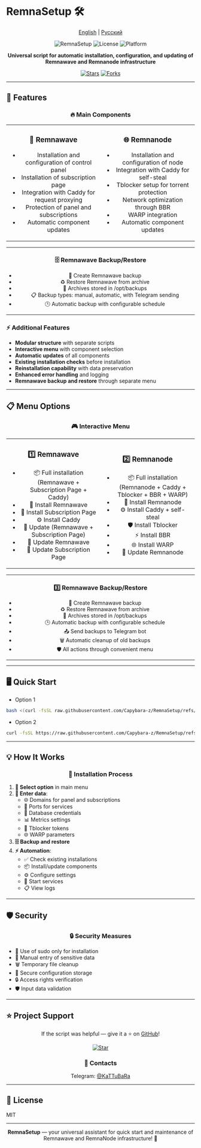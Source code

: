 # RemnaSetup 🛠️

<div align="center">

[English](README.en.md) | [Русский](README.md)

![RemnaSetup](https://img.shields.io/badge/RemnaSetup-2.5-blue)
![License](https://img.shields.io/badge/License-MIT-green)
![Platform](https://img.shields.io/badge/Platform-Ubuntu%20%7C%20Debian-orange)

**Universal script for automatic installation, configuration, and updating of Remnawave and Remnanode infrastructure**

[![Stars](https://img.shields.io/github/stars/Capybara-z/RemnaSetup?style=social)](https://github.com/Capybara-z/RemnaSetup)
[![Forks](https://img.shields.io/github/forks/Capybara-z/RemnaSetup?style=social)](https://github.com/Capybara-z/RemnaSetup)

</div>

---

## 🚀 Features

<div align="center">

### 🔥 Main Components

</div>

<table>
<tr>
<td width="50%" align="center">

### 🎯 Remnawave
- Installation and configuration of control panel
- Installation of subscription page
- Integration with Caddy for request proxying
- Protection of panel and subscriptions
- Automatic component updates

</td>
<td width="50%" align="center">

### 🌐 Remnanode
- Installation and configuration of node
- Integration with Caddy for self-steal
- Tblocker setup for torrent protection
- Network optimization through BBR
- WARP integration
- Automatic component updates

</td>
</tr>
</table>

<div align="center">

---

### 🗄️ Remnawave Backup/Restore

- 💾 Create Remnawave backup
- ♻️ Restore Remnawave from archive
- 📂 Archives stored in /opt/backups
- 📋 Backup types: manual, automatic, with Telegram sending
- 🕒 Automatic backup with configurable schedule

---

</div>

### ⚡ Additional Features
- **Modular structure** with separate scripts
- **Interactive menu** with component selection
- **Automatic updates** of all components
- **Existing installation checks** before installation
- **Reinstallation capability** with data preservation
- **Enhanced error handling** and logging
- **Remnawave backup and restore** through separate menu

---

## 📋 Menu Options

<div align="center">

### 🎮 Interactive Menu

</div>

<table>
<tr>
<td width="50%" align="center">

### 1️⃣ Remnawave
- 📦 Full installation (Remnawave + Subscription Page + Caddy)
- 🚀 Install Remnawave
- 📄 Install Subscription Page
- ⚙️ Install Caddy
- 🔄 Update (Remnawave + Subscription Page)
- 🔄 Update Remnawave
- 🔄 Update Subscription Page

</td>
<td width="50%" align="center">

### 2️⃣ Remnanode
- 📦 Full installation (Remnanode + Caddy + Tblocker + BBR + WARP)
- 🚀 Install Remnanode
- ⚙️ Install Caddy + self-steal
- 🛡️ Install Tblocker
- ⚡ Install BBR
- 🌐 Install WARP
- 🔄 Update Remnanode

</td>
</tr>
</table>

<div align="center">

---

### 3️⃣ Remnawave Backup/Restore

- 💾 Create Remnawave backup
- ♻️ Restore Remnawave from archive
- 📂 Archives stored in /opt/backups
- 🕒 Automatic backup with configurable schedule
- 📤 Send backups to Telegram bot
- 🗑️ Automatic cleanup of old backups
- 🛡️ All actions through convenient menu

---

</div>

---

## 🖥️ Quick Start

- Option 1
```bash
bash <(curl -fsSL raw.githubusercontent.com/Capybara-z/RemnaSetup/refs/heads/main/install.sh)
```
- Option 2
```bash
curl -fsSL https://raw.githubusercontent.com/Capybara-z/RemnaSetup/refs/heads/main/install.sh -o install.sh && chmod +x install.sh && sudo bash ./install.sh
```

---

## 💡 How It Works

<div align="center">

### 🔄 Installation Process

</div>

1. **🎯 Select option** in main menu
2. **📝 Enter data**:
   - 🌐 Domains for panel and subscriptions
   - 🔌 Ports for services
   - 🔑 Database credentials
   - 📊 Metrics settings
   - 🤖 Tblocker tokens
   - 🌐 WARP parameters
3. **🗄️ Backup and restore**
4. **⚡ Automation**:
   - ✅ Check existing installations
   - 📦 Install/update components
   - ⚙️ Configure settings
   - 🚀 Start services
   - 📋 View logs

---

## 🛡️ Security

<div align="center">

### 🔒 Security Measures

</div>

- 🔐 Use of sudo only for installation
- 🔑 Manual entry of sensitive data
- 🗑️ Temporary file cleanup
- 📝 Secure configuration storage
- 🔒 Access rights verification
- 🛡️ Input data validation

---

## ⭐️ Project Support

<div align="center">

If the script was helpful — give it a ⭐️ on [GitHub](https://github.com/Capybara-z/RemnaSetup)!

[![Star](https://img.shields.io/github/stars/Capybara-z/RemnaSetup?style=social)](https://github.com/Capybara-z/RemnaSetup)

### 📱 Contacts
 Telegram: [@KaTTuBaRa](https://t.me/KaTTuBaRa)

</div>

---

## 📄 License

MIT

---

<div align="center">

**RemnaSetup** — your universal assistant for quick start and maintenance of Remnawave and RemnaNode infrastructure! 🚀

</div> 